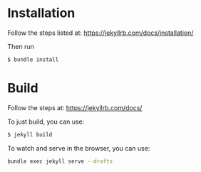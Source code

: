# Installation

Follow the steps listed at: https://jekyllrb.com/docs/installation/

Then run 

```bash
$ bundle install
```

# Build

Follow the steps at: https://jekyllrb.com/docs/

To just build, you can use:

```bash
$ jekyll build
```

To watch and serve in the browser, you can use:

```bash
bundle exec jekyll serve --drafts
```
